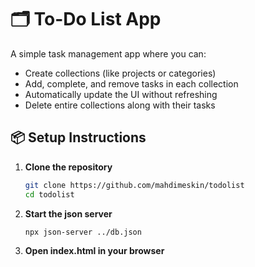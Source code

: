 # 🗂️ To-Do List App

A simple task management app where you can:
- Create collections (like projects or categories)
- Add, complete, and remove tasks in each collection
- Automatically update the UI without refreshing
- Delete entire collections along with their tasks

## 📦 Setup Instructions

1. **Clone the repository**
   ```bash
   git clone https://github.com/mahdimeskin/todolist
   cd todolist
2. **Start the json server**
   ```bash
   npx json-server ../db.json
3. **Open index.html in your browser**
